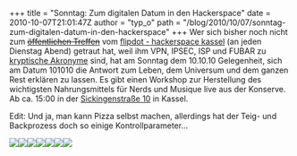 +++
title = "Sonntag: Zum digitalen Datum in den Hackerspace"
date = 2010-10-07T21:01:47Z
author = "typ_o"
path = "/blog/2010/10/07/sonntag-zum-digitalen-datum-in-den-hackerspace"
+++
Wer sich bisher noch nicht zum [~~öffentlichen Treffen~~](#) vom
[flipdot - hackerspace kassel](https://web.archive.org/web/20120105031721/http://flipdot.org/wiki/index.php?title=Hallo!)
(an jeden Dienstag Abend) getraut hat, weil ihm VPN, IPSEC, ISP und FUBAR zu
[kryptische
Akronyme](https://de.wikipedia.org/wiki/Liste_von_Abk%C3%BCrzungen_%28Netzjargon%29)
sind, hat am Sonntag dem 10.10.10 Gelegenheit, sich am Datum 101010 die
Antwort zum Leben, dem Universum und dem ganzen Rest erklären zu lassen.
Es gibt einen Workshop zur Herstellung des wichtigsten Nahrungsmittels
für Nerds und Musique live aus der Konserve. Ab ca. 15:00 in der
[Sickingenstraße 10](/kontakt/#anfahrt) in
Kassel.

Edit: Und ja, man kann Pizza selbst machen, allerdings hat der Teig- und
Backprozess doch so einige Kontrollparameter...

![](https://flipdot.org/blog/uploads/0teig.serendipityThumb.jpg)![](https://flipdot.org/blog/uploads/1teig.serendipityThumb.jpg)![](https://flipdot.org/blog/uploads/2teig.serendipityThumb.jpg)![](https://flipdot.org/blog/uploads/3dose.serendipityThumb.jpg)![](https://flipdot.org/blog/uploads/4herd.serendipityThumb.jpg)![](https://flipdot.org/blog/uploads/5pizza.serendipityThumb.jpg)![](https://flipdot.org/blog/uploads/6essen.serendipityThumb.jpg)
